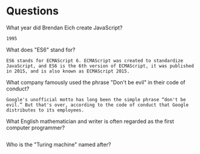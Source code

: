 # Questions

What year did Brendan Eich create JavaScript?

```
1995
```

What does "ES6" stand for?

```
ES6 stands for ECMAScript 6. ECMAScript was created to standardize JavaScript, and ES6 is the 6th version of ECMAScript, it was published in 2015, and is also known as ECMAScript 2015.
```

What company famously used the phrase "Don't be evil" in their code of conduct?

```
Google's unofficial motto has long been the simple phrase “don't be evil.” But that's over, according to the code of conduct that Google distributes to its employees.
```

What English mathematician and writer is often regarded as the first computer programmer?

```

```

Who is the "Turing machine" named after?

```

```
